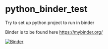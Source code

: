 # python_binder_test
Try to set up python project to run in binder

Binder is to be found here https://mybinder.org/

[![Binder](https://mybinder.org/badge_logo.svg)](https://mybinder.org/v2/gh/John-Val/python_binder_test/master?filepath=halveringsmethode.ipynb)


